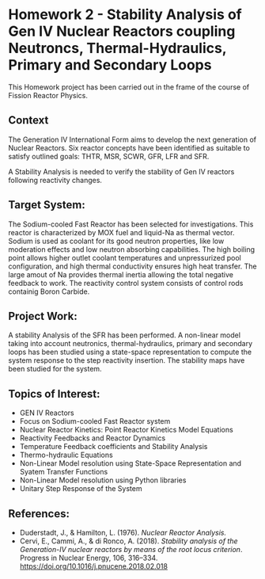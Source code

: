 # Homework 2 - Stability Analysis of Gen IV Nuclear Reactors coupling Neutroncs, Thermal-Hydraulics, Primary and Secondary Loops

This Homework project has been carried out in the frame of the course of Fission Reactor Physics.

## Context
The Generation IV International Form aims to develop the next generation of Nuclear Reactors. Six reactor concepts have been identified as suitable to satisfy outlined goals: THTR, MSR, SCWR, GFR, LFR and SFR.

A Stability Analysis is needed to verify the stability of Gen IV reactors following reactivity changes.

## Target System:
The Sodium-cooled Fast Reactor has been selected for investigations. This reactor is characterized by MOX fuel and liquid-Na as thermal vector.
Sodium is used as coolant for its good neutron properties, like low moderation effects and low neutron absorbing capabilities.
The high boiling point allows higher outlet coolant temperatures and unpressurized pool configuration, and high thermal conductivity ensures high heat transfer. The large amout of Na provides thermal inertia allowing the total negative feedback to work.
The reactivity control system consists of control rods containig Boron Carbide.

## Project Work:
A stability Analysis of the SFR has been performed. A non-linear model taking into account neutronics, thermal-hydraulics, primary and secondary loops has been studied using a state-space representation to compute the system response to the step reactivity insertion.
The stability maps have been studied for the system.

## Topics of Interest:
* GEN IV Reactors
* Focus on Sodium-cooled Fast Reactor system
* Nuclear Reactor Kinetics: Point Reactor Kinetics Model Equations
* Reactivity Feedbacks and Reactor Dynamics
* Temperature Feedback coefficients and Stability Analysis
* Thermo-hydraulic Equations
* Non-Linear Model resolution using State-Space Representation and Syatem Transfer Functions
* Non-Linear Model resolution using Python libraries
* Unitary Step Response of the System

## References:
* Duderstadt, J., & Hamilton, L. (1976). *Nuclear Reactor Analysis.*
* Cervi, E., Cammi, A., & di Ronco, A. (2018). *Stability analysis of the Generation-IV nuclear reactors by means of the root locus criterion*. Progress in Nuclear Energy, 106, 316–334. https://doi.org/10.1016/j.pnucene.2018.02.018
